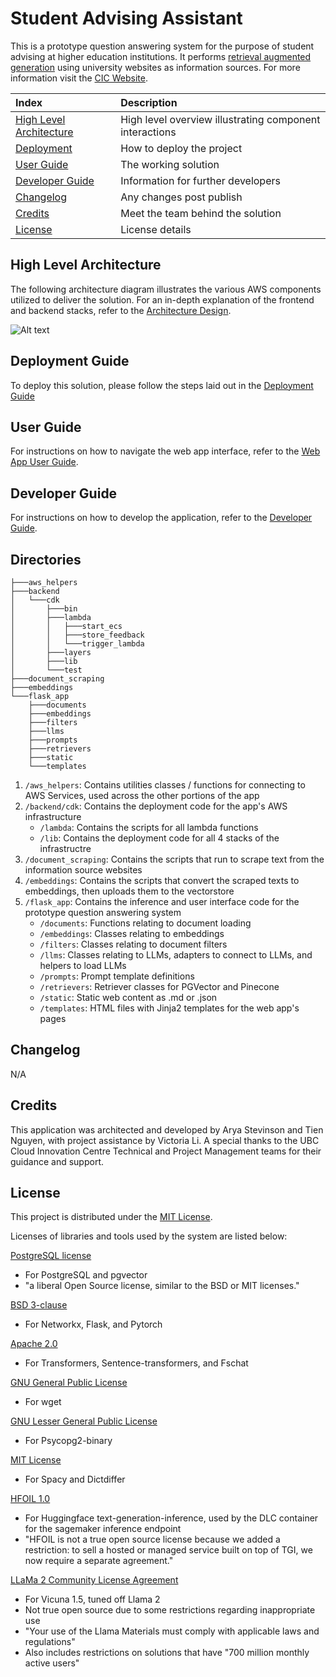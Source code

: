 # Student Advising Assistant

This is a prototype question answering system for the purpose of student advising at higher education institutions. It performs [retrieval augmented generation](https://docs.aws.amazon.com/sagemaker/latest/dg/jumpstart-foundation-models-customize-rag.html) using university websites as information sources. 
For more information visit the [CIC Website](https://cic.ubc.ca/).

| Index                                               | Description                                             |
| :-------------------------------------------------- | :------------------------------------------------------ |
| [High Level Architecture](#high-level-architecture) | High level overview illustrating component interactions |
| [Deployment](#deployment-guide)                     | How to deploy the project                               |
| [User Guide](#user-guide)                           | The working solution                                    |
| [Developer Guide](#user-guide)                      | Information for further developers                      |
| [Changelog](#changelog)                             | Any changes post publish                                |
| [Credits](#credits)                                 | Meet the team behind the solution                       |
| [License](#license)                                 | License details                                         |

## High Level Architecture

The following architecture diagram illustrates the various AWS components utilized to deliver the solution. For an in-depth explanation of the frontend and backend stacks, refer to the [Architecture Design](docs/ArchitectureDesign.md).

![Alt text](docs/images/../diagrams/Architecture.drawio.png)

## Deployment Guide

To deploy this solution, please follow the steps laid out in the [Deployment Guide](docs/DeploymentGuide.md)

## User Guide

For instructions on how to navigate the web app interface, refer to the [Web App User Guide](docs/UserGuide.md).

## Developer Guide

For instructions on how to develop the application, refer to the [Developer Guide](docs/DeveloperGuide.md).

## Directories

```
├───aws_helpers
├───backend
│   └───cdk
│       ├───bin
│       ├───lambda
│       │   ├───start_ecs
│       │   ├───store_feedback
│       │   └───trigger_lambda
│       ├───layers
│       ├───lib
│       └───test
├───document_scraping
├───embeddings
└───flask_app
    ├───documents
    ├───embeddings
    ├───filters
    ├───llms
    ├───prompts
    ├───retrievers
    ├───static
    └───templates
```

1. `/aws_helpers`: Contains utilities classes / functions for connecting to AWS Services, used across the other portions of the app
2. `/backend/cdk`: Contains the deployment code for the app's AWS infrastructure
    - `/lambda`: Contains the scripts for all lambda functions
    - `/lib`: Contains the deployment code for all 4 stacks of the infrastructre
3. `/document_scraping`: Contains the scripts that run to scrape text from the information source websites
4. `/embeddings`: Contains the scripts that convert the scraped texts to embeddings, then uploads them to the vectorstore
5. `/flask_app`: Contains the inference and user interface code for the prototype question answering system
    - `/documents`: Functions relating to document loading
    - `/embeddings`: Classes relating to embeddings
    - `/filters`: Classes relating to document filters
    - `/llms`: Classes relating to LLMs, adapters to connect to LLMs, and helpers to load LLMs
    - `/prompts`: Prompt template definitions
    - `/retrievers`: Retriever classes for PGVector and Pinecone
    - `/static`: Static web content as .md or .json
    - `/templates`: HTML files with Jinja2 templates for the web app's pages

## Changelog
N/A

## Credits

This application was architected and developed by Arya Stevinson and Tien Nguyen, with project assistance by Victoria Li. A special thanks to the UBC Cloud Innovation Centre Technical and Project Management teams for their guidance and support.

## License

This project is distributed under the [MIT License](LICENSE).

Licenses of libraries and tools used by the system are listed below:

[PostgreSQL license](https://www.postgresql.org/about/licence/)
- For PostgreSQL and pgvector
- "a liberal Open Source license, similar to the BSD or MIT licenses."

[BSD 3-clause](https://opensource.org/license/bsd-3-clause/)
- For Networkx, Flask, and Pytorch

[Apache 2.0](https://www.apache.org/licenses/LICENSE-2.0)
- For Transformers, Sentence-transformers, and Fschat

[GNU General Public License](https://www.gnu.org/licenses/gpl-3.0.en.html)
- For wget
	
[GNU Lesser General Public License](https://www.gnu.org/licenses/lgpl-3.0.en.html)
- For Psycopg2-binary

[MIT License](LICENSE)
- For Spacy and Dictdiffer

[HFOIL 1.0](https://github.com/huggingface/text-generation-inference/blob/bde25e62b33b05113519e5dbf75abda06a03328e/LICENSE)
- For Huggingface text-generation-inference, used by the DLC container for the sagemaker inference endpoint
- "HFOIL is not a true open source license because we added a restriction: to sell a hosted or managed service built on top of TGI, we now require a separate agreement."

[LLaMa 2 Community License Agreement](https://github.com/facebookresearch/llama/blob/main/LICENSE)
- For Vicuna 1.5, tuned off Llama 2
- Not true open source due to some restrictions regarding inappropriate use
- "Your use of the Llama Materials must comply with applicable laws and regulations"
- Also includes restrictions on solutions that have "700 million monthly active users"
